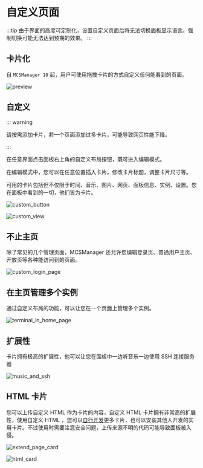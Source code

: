 # 自定义页面

:::tip
由于界面的高度可定制化，设置自定义页面后将无法切换面板显示语言。强制切换可能无法达到预期的效果。
:::

## 卡片化

自 `MCSManager 10` 起，用户可使用拖拽卡片的方式自定义任何能看到的页面。

![preview](./../../images/custom_page/preview.gif)

## 自定义

::: warning

请按需添加卡片，若一个页面添加过多卡片，可能导致网页性能下降。

:::

在任意界面点击面板右上角的自定义布局按钮，既可进入编辑模式。

在编辑模式中，您可以在任意位置插入卡片，修改卡片标题，调整卡片尺寸等。

可用的卡片包括但不仅限于时间、音乐、图片、网页、面板信息、实例、设置。您在面板中看到的一切，他们皆为卡片。

![custom_button](./../../images/custom_page/custom_button.png)

![custom_view](./../../images/custom_page/custom_view.png)

## 不止主页

除了常见的几个管理页面，MCSManager 还允许您编辑登录页、普通用户主页、开放页等各种能访问到的页面。

![custom_login_page](./../../images/custom_page/custom_login_page.png)

## 在主页管理多个实例

通过自定义布局的功能，可以让您在一个页面上管理多个实例。

![terminal_in_home_page](./../../images/custom_page/terminal_in_home_page.png)

## 扩展性

卡片拥有极高的扩展性，他可以让您在面板中一边听音乐一边使用 SSH 连接服务器

![music_and_ssh](./../../images/custom_page/music_and_ssh.png)

## HTML 卡片

您可以上传自定义 HTML 作为卡片的内容，自定义 HTML 卡片拥有非常高的扩展性，使用自定义 HTML ，您可以[自行开发](../apis/html_card.html)更多卡片，也可以安装其他人开发的实用卡片。不过使用时需要注意安全问题，上传来源不明的代码可能导致面板被入侵。

![extend_page_card](./../../images/custom_page/extend_page_card.png)

![html_card](./../../images/custom_page/html_card.png)
